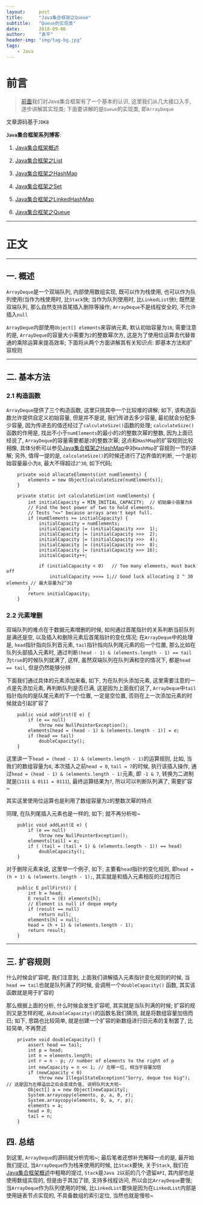 ```yaml
---
layout:     post
title:      "Java集合框架之Queue"
subtitle:   "Queue的实现类"
date:       2018-09-06
author:     "袁平"
header-img: "img/tag-bg.jpg"
tags:
    - Java
---
```


# 前言

> [前面](https://husteryp.github.io/2018/08/26/Java%E9%9B%86%E5%90%88%E6%A1%86%E6%9E%B6%E6%A6%82%E8%BF%B0/)我们对Java集合框架有了一个基本的认识, 这里我们从几大接口入手, 逐步讲解其实现类; 下面要讲解的是`Queue`的实现类, 即`ArrayDeque`

文章源码基于`JDK8`



**`Java`集合框架系列博客**: 

1. [Java集合框架概述](https://husteryp.github.io/2018/08/26/Java%E9%9B%86%E5%90%88%E6%A1%86%E6%9E%B6%E6%A6%82%E8%BF%B0/)

2. [Java集合框架之List](https://husteryp.github.io/2018/08/27/Java%E9%9B%86%E5%90%88%E6%A1%86%E6%9E%B6%E4%B9%8BList/)

3. [Java集合框架之HashMap](https://husteryp.github.io/2018/08/27/Java%E9%9B%86%E5%90%88%E6%A1%86%E6%9E%B6%E4%B9%8BHashMap/)

4. [Java集合框架之Set](https://husteryp.github.io/2018/08/27/Java%E9%9B%86%E5%90%88%E6%A1%86%E6%9E%B6%E4%B9%8BSet/)

5. [Java集合框架之LinkedHashMap](https://husteryp.github.io/2018/08/28/Java%E9%9B%86%E5%90%88%E6%A1%86%E6%9E%B6%E4%B9%8BLinkedHashMap/)

6. [Java集合框架之Queue](https://husteryp.github.io/2018/09/06/Java%E9%9B%86%E5%90%88%E6%A1%86%E6%9E%B6%E4%B9%8BQueue/)


----

# 正文

-----

## 一. 概述

`ArrayDeque`是一个双端队列, 内部使用数组实现, 既可以作为栈使用, 也可以作为队列使用(当作为栈使用时, 比`Stack`快; 当作为队列使用时, 比`LinkedList`快); 既然是双端队列, 那么自然支持首尾插入删除等操作; `ArrayDeque`不是线程安全的, 不允许插入`null`

`ArrayDeque`内部使用`Object[] elements`来容纳元素, 默认初始容量为`16`, 需要注意的是, `ArrayDeque`的容量大小需要为`2`的整数幂次方, 这是为了使用位运算去代替普通的乘除运算来提高效率; 下面将从两个方面讲解其有关知识点: 即基本方法和扩容规则


-----

## 二. 基本方法

### 2.1 构造函数

`ArrayDeque`提供了三个构造函数, 这里只挑其中一个比较难的讲解; 如下, 该构造函数允许提供自定义初始容量, 但是并不是说, 我们传进去多少容量, 最初就会分配多少容量, 因为传进去的值还经过了`calculateSize()`函数的处理; `calculateSize()`函数的作用是, 找出不小于`numElements`的最小的`2`的整数次幂的整数, 因为上面已经说了, `ArrayDeque`的容量需要都是`2`的整数次幂; 这点和`HashMap`的扩容规则比较相像, 具体分析可以参见[Java集合框架之HashMap](https://husteryp.github.io/2018/08/27/Java%E9%9B%86%E5%90%88%E6%A1%86%E6%9E%B6%E4%B9%8BHashMap/)中对`HashMap`扩容规则一节的讲解; 另外, 值得一提的是, `calculateSize()`的时候还进行了边界值的判断, 一个是初始容量最小为`8`, 最大不得超过`2^30`, 如下代码;

```
    private void allocateElements(int numElements) {
        elements = new Object[calculateSize(numElements)];
    }
```

```
    private static int calculateSize(int numElements) {
        int initialCapacity = MIN_INITIAL_CAPACITY;  // 初始最小容量为8
        // Find the best power of two to hold elements.
        // Tests "<=" because arrays aren't kept full.
        if (numElements >= initialCapacity) {
            initialCapacity = numElements;
            initialCapacity |= (initialCapacity >>>  1);
            initialCapacity |= (initialCapacity >>>  2);
            initialCapacity |= (initialCapacity >>>  4);
            initialCapacity |= (initialCapacity >>>  8);
            initialCapacity |= (initialCapacity >>> 16);
            initialCapacity++;

            if (initialCapacity < 0)   // Too many elements, must back off
                initialCapacity >>>= 1;// Good luck allocating 2 ^ 30 elements // 最大容量为2^30
        }
        return initialCapacity;
    }
```

### 2.2 元素增删

双端队列的难点在于数据元素增删的时候, 如何通过首尾指针的关系判断当前队列是满还是空, 以及插入和删除元素后首尾指针的变化情况; 在`ArrayDeque`中的处理是, `head`指针指向队列首元素, `tail`指针指向队列尾元素的后一个位置, 那么比如在队列头部插入元素时,  通过判断`(head - 1) & (elements.length - 1) == tail`为`true`的时候队列就满了, 这样, 虽然双端队列在队列满和空的情况下, 都是`head == tail`, 但是仍然能够分辨

下面我们通过具体的元素添加来看, 如下, 为在队列头添加元素, 这里需要注意的一点是先添加元素, 再判断队列是否已满, 这是因为上面我们说了, `ArrayDeque`中`tail`指针指向的是队尾元素的下一个位置, 一定是空位置, 否则在上一次添加元素的时候就会引起扩容了

```
    public void addFirst(E e) {
        if (e == null)
            throw new NullPointerException();
        elements[head = (head - 1) & (elements.length - 1)] = e;
        if (head == tail)
            doubleCapacity();
    }
```

这里讲一下`head = (head - 1) & (elements.length - 1)`的运算规则, 比如, 当我们的数组容量为`8`, 本次插入之前`head = 0`, `tail = 7`的时候, 执行该插入操作, 通过`head = (head - 1) & (elements.length - 1)`元素, 即 `-1 & 7`, 转换为二进制就是(`1111 & 0111 = 0111`), 最终运算结果为`7`, 所以可以判断队列满了, 需要扩容 ~

其实这里使用位运算也是利用了数组容量为`2`的整数次幂的特点

同理, 在队列尾插入元素也是一样的, 如下; 就不再分析啦~

```
    public void addLast(E e) {
        if (e == null)
            throw new NullPointerException();
        elements[tail] = e;
        if ( (tail = (tail + 1) & (elements.length - 1)) == head)
            doubleCapacity();
    }
```

对于删除元素来说, 这里举一个例子, 如下; 主要看`head`指针的变化规则, 即`head = (h + 1) & (elements.length - 1);`, 其实就是和插入元素相反的过程而已

```
    public E pollFirst() {
        int h = head;
        E result = (E) elements[h];
        // Element is null if deque empty
        if (result == null)
            return null;
        elements[h] = null;     
        head = (h + 1) & (elements.length - 1);
        return result;
    }
```


-----

## 三. 扩容规则

什么时候会扩容呢, 我们注意到, 上面我们讲解插入元素指针变化规则的时候, 当`head == tail`也就是队列满了的时候, 会调用一个`doubleCapacity()`
函数, 其实该函数就是用于扩容的 

那么根据上面的分析, 什么时候会发生扩容呢, 其实就是当队列满的时候; 扩容的规则又是怎样的呢, 从`doubleCapacity()`的函数名我们猜测, 就是将数组容量加倍而已; 如下, 思路也比较简单, 就是创建一个扩容的新数组进行旧元素的复制罢了, 比较简单, 不再赘述

```
    private void doubleCapacity() {
        assert head == tail;
        int p = head;
        int n = elements.length;
        int r = n - p; // number of elements to the right of p
        int newCapacity = n << 1; // 左移一位, 相当于容量加倍
        if (newCapacity < 0)
            throw new IllegalStateException("Sorry, deque too big"); // 这是因为左移溢出之后会变成负值, 说明队列太大啦~
        Object[] a = new Object[newCapacity];
        System.arraycopy(elements, p, a, 0, r);
        System.arraycopy(elements, 0, a, r, p);
        elements = a;
        head = 0;
        tail = n;
    }
```


## 四. 总结

到这里, `ArrayDeque`的源码就分析完啦~; 最后笔者还想补充解释一点的是, 最开始我们提过, 当`ArrayDeque`作为栈来使用的时候, 比`Stack`要快, 关于`Stack`, 我们在[Java集合框架概述](https://husteryp.github.io/2018/08/26/Java%E9%9B%86%E5%90%88%E6%A1%86%E6%9E%B6%E6%A6%82%E8%BF%B0/)中粗略的提过, `Stack`是`Java 2`以前的几个遗留`API`, 其内部也是使用数组实现的, 但是由于其加了锁, 支持多线程访问, 所以会比`ArrayDeque`要慢; 当`ArrayDeque`作为队列使用的时候,
比`LinkedList`要快是因为在`LinkedList`内部是使用链表节点实现的, 不具备数组的索引定位, 当然也就是慢啦~

